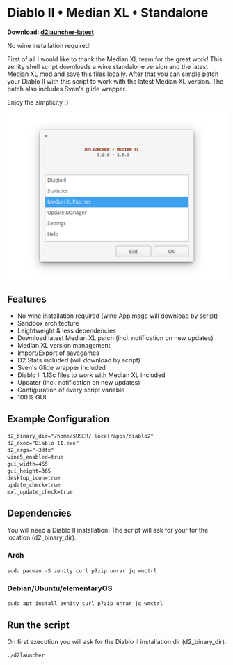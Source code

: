 # Diablo II • Median XL • Standalone

**Download: [d2launcher-latest](https://github.com/murkl/d2launcher/releases/latest)**

No wine installation required!

First of all I would like to thank the Median XL team for the great work! This zenity shell script downloads a wine standalone version and the latest Median XL mod and save this files locally. After that you can simple patch your Diablo II with this script to work with the latest Median XL version. The patch also includes Sven's glide wrapper.

Enjoy the simplicity :)

![d2launcher screenshot](https://raw.githubusercontent.com/murkl/d2launcher/master/res/screenshot.png)

## Features
* No wine installation required (wine AppImage will download by script)
* Sandbox architecture
* Leightweight & less dependencies
* Download latest Median XL patch (incl. notification on new updates)
* Median XL version management
* Import/Export of savegames
* D2 Stats included (will download by script)
* Sven's Glide wrapper included
* Diablo II 1.13c files to work with Median XL included
* Updater (incl. notification on new updates)
* Configuration of every script variable
* 100% GUI

## Example Configuration
```
d2_binary_dir="/home/$USER/.local/apps/diablo2"
d2_exec="Diablo II.exe"
d2_args="-3dfx"
wine5_enabled=true
gui_width=465
gui_height=365
desktop_icon=true
update_check=true
mxl_update_check=true
```

## Dependencies
You will need a Diablo II installation! The script will ask for your for the location (d2_binary_dir).

### Arch
```
sudo pacman -S zenity curl p7zip unrar jq wmctrl
```

### Debian/Ubuntu/elementaryOS
```
sudo apt install zenity curl p7zip unrar jq wmctrl
```

## Run the script
On first execution you will ask for the Diablo II installation dir (d2_binary_dir).
```
./d2launcher
```
